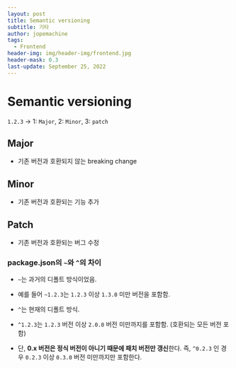 ```yaml
---
layout: post
title: Semantic versioning
subtitle: 기타
author: jopemachine
tags:
  - Frontend
header-img: img/header-img/frontend.jpg
header-mask: 0.3
last-update: September 25, 2022
---
```


# Semantic versioning

`1.2.3` -> 1: `Major`, 2: `Minor`, 3: `patch`

## Major

- 기존 버전과 호환되지 않는 breaking change

## Minor

- 기존 버전과 호환되는 기능 추가

## Patch

- 기존 버전과 호환되는 버그 수정

### package.json의 `~`와 `^`의 차이

- `~`는 과거의 디폴트 방식이었음.

- 예를 들어 `~1.2.3`는 `1.2.3` 이상 `1.3.0` 미만 버전을 포함함.

- `^`는 현재의 디폴트 방식.

- `^1.2.3`는 `1.2.3` 버전 이상 `2.0.0` 버전 미만까지를 포함함. (호환되는 모든 버전 포함)

- 단, **0.x 버전은 정식 버전이 아니기 때문에 패치 버전만 갱신**한다. 즉, `^0.2.3` 인 경우 `0.2.3` 이상 `0.3.0` 버전 미만까지만 포함한다.
